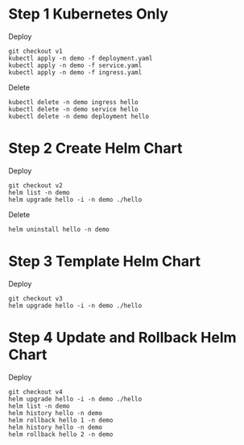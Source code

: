 # Step 1 Kubernetes Only
Deploy
```
git checkout v1
kubectl apply -n demo -f deployment.yaml
kubectl apply -n demo -f service.yaml
kubectl apply -n demo -f ingress.yaml
```
Delete
```
kubectl delete -n demo ingress hello
kubectl delete -n demo service hello
kubectl delete -n demo deployment hello
```

# Step 2 Create Helm Chart
Deploy
```
git checkout v2
helm list -n demo
helm upgrade hello -i -n demo ./hello
```
Delete
```
helm uninstall hello -n demo
```

# Step 3 Template Helm Chart
Deploy
```
git checkout v3
helm upgrade hello -i -n demo ./hello
```

# Step 4 Update and Rollback Helm Chart
Deploy
```
git checkout v4
helm upgrade hello -i -n demo ./hello
helm list -n demo
helm history hello -n demo
helm rollback hello 1 -n demo
helm history hello -n demo
helm rollback hello 2 -n demo
```
